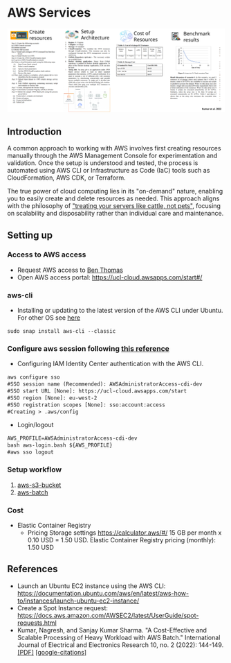 # AWS Services

![alt text](aws-workflow.svg)   

## Introduction
A common approach to working with AWS involves first creating resources manually through the AWS Management Console for experimentation and validation. 
Once the setup is understood and tested, the process is automated using AWS CLI or Infrastructure as Code (IaC) tools such as CloudFormation, AWS CDK, or Terraform.

The true power of cloud computing lies in its "on-demand" nature, enabling you to easily create and delete resources as needed. 
This approach aligns with the philosophy of ["treating your servers like cattle, not pets"](https://devops.stackexchange.com/questions/653/what-is-the-definition-of-cattle-not-pets), focusing on scalability and disposability rather than individual care and maintenance.



## Setting up 

### Access to AWS access 
* Request AWS access to [Ben Thomas](https://github.com/bathomas)
* Open AWS access portal: https://ucl-cloud.awsapps.com/start#/

### aws-cli
* Installing or updating to the latest version of the AWS CLI under Ubuntu. For other OS see [here](https://docs.aws.amazon.com/cli/latest/userguide/getting-started-install.html)
```
sudo snap install aws-cli --classic
```

### Configure aws session following [this reference](https://docs.aws.amazon.com/cli/latest/userguide/cli-configure-sso.html)
* Configuring IAM Identity Center authentication with the AWS CLI.
```
aws configure sso
#SSO session name (Recommended): AWSAdministratorAccess-cdi-dev
#SSO start URL [None]: https://ucl-cloud.awsapps.com/start
#SSO region [None]: eu-west-2
#SSO registration scopes [None]: sso:account:access
#Creating > .aws/config 
```
* Login/logout
```
AWS_PROFILE=AWSAdministratorAccess-cdi-dev
bash aws-login.bash ${AWS_PROFILE}
#aws sso logout 
```

### Setup workflow
1. [aws-s3-bucket](aws-s3-bucket)
2. [aws-batch](aws-bath)


### Cost 
* Elastic Container Registry
  * Pricing Storage settings https://calculator.aws/#/
15 GB per month x 0.10 USD = 1.50 USD. Elastic Container Registry pricing (monthly): 1.50 USD


## References
* Launch an Ubuntu EC2 instance using the AWS CLI: https://documentation.ubuntu.com/aws/en/latest/aws-how-to/instances/launch-ubuntu-ec2-instance/
* Create a Spot Instance request: https://docs.aws.amazon.com/AWSEC2/latest/UserGuide/spot-requests.html
* Kumar, Nagresh, and Sanjay Kumar Sharma. "A Cost-Effective and Scalable Processing of Heavy Workload with AWS Batch." International Journal of Electrical and Electronics Research 10, no. 2 (2022): 144-149. [[PDF]](https://ijeer.forexjournal.co.in/papers-pdf/ijeer-100216.pdf) [[google-citations]](https://scholar.google.com/scholar?hl=en&as_sdt=0%2C5&q=A+Cost-Effective+and+Scalable+Processing+of+Heavy+Workload+with+AWS+Batch++&btnG=)


